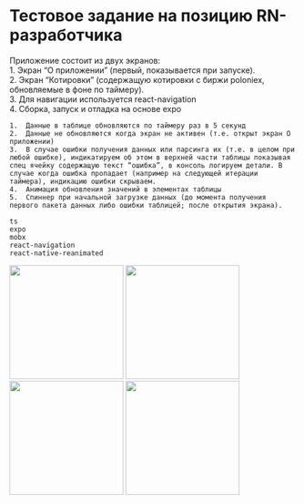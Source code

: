 # Тестовое задание на позицию RN-разработчика

Приложение состоит из двух экранов:  
	1.	Экран “О приложении” (первый, показывается при запуске).  
	2.	Экран “Котировки” (содержащую котировки с биржи poloniex, обновляемые в фоне по таймеру).  
	3.	Для навигации используется react-navigation  
	4.	Сборка, запуск и отладка на основе expo  

	1.	Данные в таблице обновляются по таймеру раз в 5 секунд
	2.	Данные не обновляются когда экран не активен (т.е. открыт экран О приложении)
	3.	В случае ошибки получения данных или парсинга их (т.е. в целом при любой ошибке), индикатируем об этом в верхней части таблицы показывая спец ячейку содержащую текст “ошибка”, в консоль логируем детали. В случае когда ошибка пропадает (например на следующей итерации таймера), индикацию ошибки скрываем.
	4.	Анимация обновления значений в элементах таблицы
	5.	Спиннер при начальной загрузке данных (до момента получения первого пакета данных либо ошибки таблицей; после открытия экрана).

```
ts
expo
mobx
react-navigation
react-native-reanimated

```
<img src="https://github.com/Igiz23/rn-test-task/assets/74706458/789829c4-ddc6-4d93-93a0-ad5c7bd84242" width="200"/>
<img src="https://github.com/Igiz23/rn-test-task/assets/74706458/27825aef-ec68-4e64-b547-00d9aa551d5c" width="200"/>
<img src="https://github.com/Igiz23/rn-test-task/assets/74706458/058b8e5a-091f-4dc4-8f1a-c584c645b4d8" width="200"/>
<img src="https://github.com/Igiz23/rn-test-task/assets/74706458/a2ef77e1-0d38-4020-9287-eb639fdcb5cc" width="200"/>



